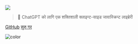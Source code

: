 <!-- _coverpage.md -->

<img class="logo" src="https://raw.githubusercontent.com/KudoAI/chatgpt.js/main/media/images/chatgpt.js-logo-dark-mode-padded-7000x777.png">

> 🤖 ChatGPT को लागि एक शक्तिशाली क्लाइन्ट-साइड जावास्क्रिप्ट लाइब्रेरी

[GitHub](https://github.com/KudoAI/chatgpt.js)
[सुरु गर](#⚡-लाइब्रेरी-आयात-गर्न)

<!-- background color -->

![color](transparent)
